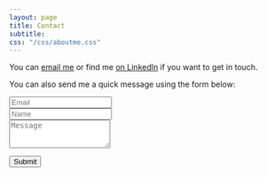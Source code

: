 ```yaml
---
layout: page
title: Contact
subtitle: 
css: "/css/aboutme.css"
---
```


<div id="contactme-section">

<p>You can <a href="mailto:daniel.tobon@uao.edu.co?subject=Hello from danieltc.portfolio.com">email me</a> or find me <a href="https://www.linkedin.com/in/danieltobonco43/">on LinkedIn</a> if you want to get in touch.</p> 

<form action="https://formspree.io/mnqgydro" method="POST" class="form" id="contact-form">
  <p>You can also send me a quick message using the form below:</p>
  <div class="row">
    <div class="col-xs-6">
      <input type="email" name="_replyto" required="required" class="form-control input-lg" placeholder="Email" title="Email">
    </div>
    <div class="col-xs-6">
      <input type="text" name="name" class="form-control input-lg" placeholder="Name" title="Name">
    </div>
  </div>
  <input type="hidden" name="_subject" value="New submission from danieltc.portfolio.com">
  <textarea type="text" name="content" class="form-control input-lg" placeholder="Message" title="Message" required="required" rows="3"></textarea>
  <input type="text" name="_gotcha" style="display:none">
  <input type="hidden" name="_next" value="?message=Your message was sent successfully, thanks!" />
    
  <button type="submit" class="btn btn-lg btn-primary">Submit</button>
</form>

</div>

